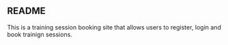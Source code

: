 ## README ##

This is a training session booking site that allows users to register, login and book trainign sessions.
